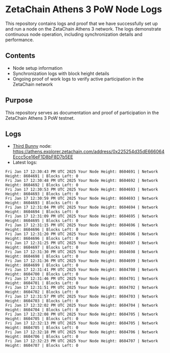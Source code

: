 # ZetaChain Athens 3 PoW Node Logs
This repository contains logs and proof that we have successfully set up and run a node on the ZetaChain Athens 3 network. The logs demonstrate continuous node operation, including synchronization details and performance.

## Contents
- Node setup information
- Synchronization logs with block height details
- Ongoing proof of work logs to verify active participation in the ZetaChain network

## Purpose
This repository serves as documentation and proof of participation in the ZetaChain Athens 3 PoW testnet.

## Logs

- [Third Bunny](https://thirdbunny.xyz/) node: https://athens.explorer.zetachain.com/address/0x225254d35dE666064Eccc5ce16eF1D8bF8D7b5EE
- Latest logs:
```
Fri Jan 17 12:30:43 PM UTC 2025 Your Node Height: 8604691 | Network Height: 8604691 | Blocks Left: 0
Fri Jan 17 12:30:48 PM UTC 2025 Your Node Height: 8604692 | Network Height: 8604692 | Blocks Left: 0
Fri Jan 17 12:30:53 PM UTC 2025 Your Node Height: 8604693 | Network Height: 8604693 | Blocks Left: 0
Fri Jan 17 12:30:59 PM UTC 2025 Your Node Height: 8604693 | Network Height: 8604693 | Blocks Left: 0
Fri Jan 17 12:31:04 PM UTC 2025 Your Node Height: 8604694 | Network Height: 8604694 | Blocks Left: 0
Fri Jan 17 12:31:09 PM UTC 2025 Your Node Height: 8604695 | Network Height: 8604695 | Blocks Left: 0
Fri Jan 17 12:31:15 PM UTC 2025 Your Node Height: 8604696 | Network Height: 8604696 | Blocks Left: 0
Fri Jan 17 12:31:20 PM UTC 2025 Your Node Height: 8604696 | Network Height: 8604696 | Blocks Left: 0
Fri Jan 17 12:31:25 PM UTC 2025 Your Node Height: 8604697 | Network Height: 8604697 | Blocks Left: 0
Fri Jan 17 12:31:30 PM UTC 2025 Your Node Height: 8604698 | Network Height: 8604698 | Blocks Left: 0
Fri Jan 17 12:31:36 PM UTC 2025 Your Node Height: 8604699 | Network Height: 8604699 | Blocks Left: 0
Fri Jan 17 12:31:41 PM UTC 2025 Your Node Height: 8604700 | Network Height: 8604700 | Blocks Left: 0
Fri Jan 17 12:31:46 PM UTC 2025 Your Node Height: 8604701 | Network Height: 8604701 | Blocks Left: 0
Fri Jan 17 12:31:51 PM UTC 2025 Your Node Height: 8604702 | Network Height: 8604702 | Blocks Left: 0
Fri Jan 17 12:31:57 PM UTC 2025 Your Node Height: 8604703 | Network Height: 8604703 | Blocks Left: 0
Fri Jan 17 12:32:02 PM UTC 2025 Your Node Height: 8604704 | Network Height: 8604704 | Blocks Left: 0
Fri Jan 17 12:32:08 PM UTC 2025 Your Node Height: 8604705 | Network Height: 8604705 | Blocks Left: 0
Fri Jan 17 12:32:13 PM UTC 2025 Your Node Height: 8604705 | Network Height: 8604705 | Blocks Left: 0
Fri Jan 17 12:32:18 PM UTC 2025 Your Node Height: 8604706 | Network Height: 8604706 | Blocks Left: 0
Fri Jan 17 12:32:23 PM UTC 2025 Your Node Height: 8604707 | Network Height: 8604707 | Blocks Left: 0
```
